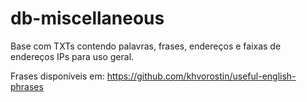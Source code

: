 # db-miscellaneous
Base com TXTs contendo palavras, frases, endereços e faixas de endereços IPs para uso geral.


Frases disponíveis em: https://github.com/khvorostin/useful-english-phrases
